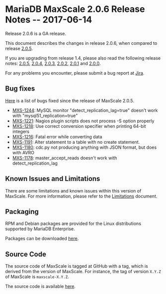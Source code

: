 # MariaDB MaxScale 2.0.6 Release Notes -- 2017-06-14

Release 2.0.6 is a GA release.

This document describes the changes in release 2.0.6, when compared to
release [2.0.5](MaxScale-2.0.5-Release-Notes.md).

If you are upgrading from release 1.4, please also read the following
release notes:
[2.0.5](./MaxScale-2.0.5-Release-Notes.md),
[2.0.4](./MaxScale-2.0.4-Release-Notes.md),
[2.0.3](./MaxScale-2.0.3-Release-Notes.md),
[2.0.2](./MaxScale-2.0.2-Release-Notes.md),
[2.0.1](./MaxScale-2.0.1-Release-Notes.md) and
[2.0.0](./MaxScale-2.0.0-Release-Notes.md).

For any problems you encounter, please submit a bug report at
[Jira](https://jira.mariadb.org).

## Bug fixes

[Here](https://jira.mariadb.org/issues/?jql=project%20%3D%20MXS%20AND%20issuetype%20%3D%20Bug%20AND%20status%20%3D%20Closed%20AND%20fixVersion%20%3D%202.0.6)
is a list of bugs fixed since the release of MaxScale 2.0.5.

* [MXS-1244](https://jira.mariadb.org/browse/MXS-1244): MySQL monitor "detect_replication_lag=true" doesn't work with "mysql51_replication=true"
* [MXS-1221](https://jira.mariadb.org/browse/MXS-1221): Nagios plugin scripts does not process -S option properly
* [MXS-1218](https://jira.mariadb.org/browse/MXS-1218): Use correct conversion specifier when printing 64-bit integers
* [MXS-1216](https://jira.mariadb.org/browse/MXS-1216): Fatal error while converting data
* [MXS-1191](https://jira.mariadb.org/browse/MXS-1191): Alter statement to a table with no create statement.
* [MXS-1180](https://jira.mariadb.org/browse/MXS-1180): cdc.py not producing anything with JSON format, but does with AVRO
* [MXS-1178](https://jira.mariadb.org/browse/MXS-1178): master_accept_reads doesn't work with detect_replication_lag

## Known Issues and Limitations

There are some limitations and known issues within this version of MaxScale.
For more information, please refer to the [Limitations](../About/Limitations.md) document.

## Packaging

RPM and Debian packages are provided for the Linux distributions supported
by MariaDB Enterprise.

Packages can be downloaded [here](https://mariadb.com/resources/downloads).

## Source Code

The source code of MaxScale is tagged at GitHub with a tag, which is derived
from the version of MaxScale. For instance, the tag of version `X.Y.Z` of MaxScale
is `maxscale-X.Y.Z`.

The source code is available [here](https://github.com/mariadb-corporation/MaxScale).
